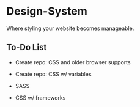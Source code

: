 # Design-System

Where styling your website becomes manageable.

## To-Do List

- Create repo: CSS and older browser supports

- Create repo: CSS w/ variables

- SASS

- CSS w/ frameworks
